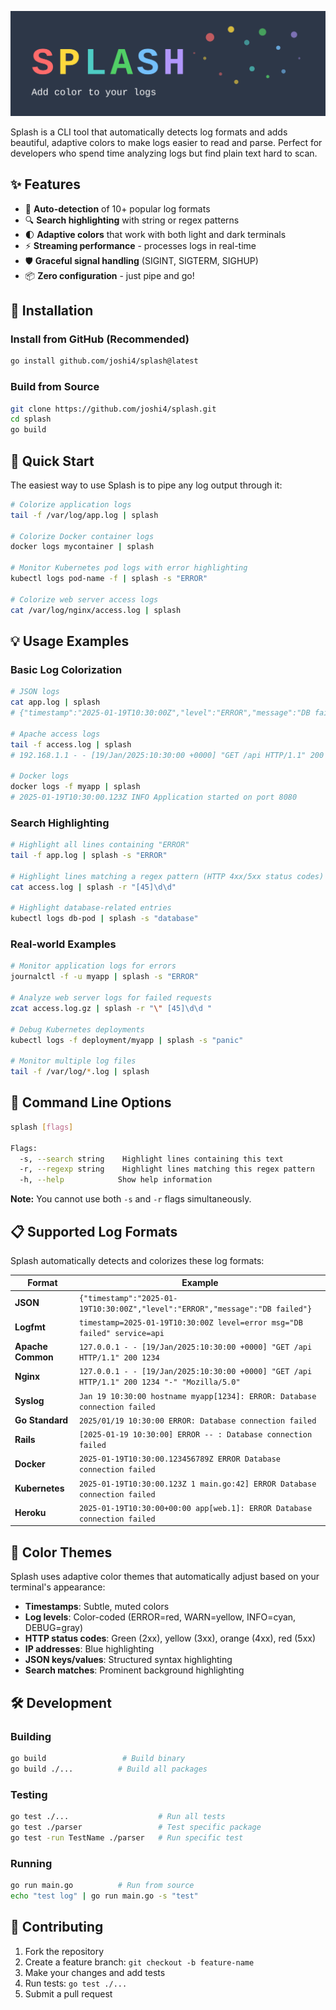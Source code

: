 ![Splash Logo](splash_logo.svg)


Splash is a CLI tool that automatically detects log formats and adds beautiful, adaptive colors to make logs easier to read and parse. Perfect for developers who spend time analyzing logs but find plain text hard to scan.

## ✨ Features

- 🎨 **Auto-detection** of 10+ popular log formats
- 🔍 **Search highlighting** with string or regex patterns
- 🌓 **Adaptive colors** that work with both light and dark terminals
- ⚡ **Streaming performance** - processes logs in real-time
- 🛡️ **Graceful signal handling** (SIGINT, SIGTERM, SIGHUP)
- 📦 **Zero configuration** - just pipe and go!

## 🚀 Installation

### Install from GitHub (Recommended)

```bash
go install github.com/joshi4/splash@latest
```

### Build from Source

```bash
git clone https://github.com/joshi4/splash.git
cd splash
go build
```

## 🎯 Quick Start

The easiest way to use Splash is to pipe any log output through it:

```bash
# Colorize application logs
tail -f /var/log/app.log | splash

# Colorize Docker container logs
docker logs mycontainer | splash

# Monitor Kubernetes pod logs with error highlighting
kubectl logs pod-name -f | splash -s "ERROR"

# Colorize web server access logs
cat /var/log/nginx/access.log | splash
```

## 💡 Usage Examples

### Basic Log Colorization

```bash
# JSON logs
cat app.log | splash
# {"timestamp":"2025-01-19T10:30:00Z","level":"ERROR","message":"DB failed"}

# Apache access logs
tail -f access.log | splash
# 192.168.1.1 - - [19/Jan/2025:10:30:00 +0000] "GET /api HTTP/1.1" 200 1234

# Docker logs
docker logs -f myapp | splash
# 2025-01-19T10:30:00.123Z INFO Application started on port 8080
```

### Search Highlighting

```bash
# Highlight all lines containing "ERROR"
tail -f app.log | splash -s "ERROR"

# Highlight lines matching a regex pattern (HTTP 4xx/5xx status codes)
cat access.log | splash -r "[45]\d\d"

# Highlight database-related entries
kubectl logs db-pod | splash -s "database"
```

### Real-world Examples

```bash
# Monitor application logs for errors
journalctl -f -u myapp | splash -s "ERROR"

# Analyze web server logs for failed requests
zcat access.log.gz | splash -r "\" [45]\d\d "

# Debug Kubernetes deployments
kubectl logs -f deployment/myapp | splash -s "panic"

# Monitor multiple log files
tail -f /var/log/*.log | splash
```

## 🔧 Command Line Options

```bash
splash [flags]

Flags:
  -s, --search string    Highlight lines containing this text
  -r, --regexp string    Highlight lines matching this regex pattern
  -h, --help            Show help information
```

**Note:** You cannot use both `-s` and `-r` flags simultaneously.

## 📋 Supported Log Formats

Splash automatically detects and colorizes these log formats:

| Format | Example |
|--------|---------|
| **JSON** | `{"timestamp":"2025-01-19T10:30:00Z","level":"ERROR","message":"DB failed"}` |
| **Logfmt** | `timestamp=2025-01-19T10:30:00Z level=error msg="DB failed" service=api` |
| **Apache Common** | `127.0.0.1 - - [19/Jan/2025:10:30:00 +0000] "GET /api HTTP/1.1" 200 1234` |
| **Nginx** | `127.0.0.1 - - [19/Jan/2025:10:30:00 +0000] "GET /api HTTP/1.1" 200 1234 "-" "Mozilla/5.0"` |
| **Syslog** | `Jan 19 10:30:00 hostname myapp[1234]: ERROR: Database connection failed` |
| **Go Standard** | `2025/01/19 10:30:00 ERROR: Database connection failed` |
| **Rails** | `[2025-01-19 10:30:00] ERROR -- : Database connection failed` |
| **Docker** | `2025-01-19T10:30:00.123456789Z ERROR Database connection failed` |
| **Kubernetes** | `2025-01-19T10:30:00.123Z 1 main.go:42] ERROR Database connection failed` |
| **Heroku** | `2025-01-19T10:30:00+00:00 app[web.1]: ERROR Database connection failed` |

## 🎨 Color Themes

Splash uses adaptive color themes that automatically adjust based on your terminal's appearance:

- **Timestamps**: Subtle, muted colors
- **Log levels**: Color-coded (ERROR=red, WARN=yellow, INFO=cyan, DEBUG=gray)
- **HTTP status codes**: Green (2xx), yellow (3xx), orange (4xx), red (5xx)
- **IP addresses**: Blue highlighting
- **JSON keys/values**: Structured syntax highlighting
- **Search matches**: Prominent background highlighting

## 🛠️ Development

### Building

```bash
go build                 # Build binary
go build ./...          # Build all packages
```

### Testing

```bash
go test ./...                    # Run all tests
go test ./parser                 # Test specific package
go test -run TestName ./parser   # Run specific test
```

### Running

```bash
go run main.go          # Run from source
echo "test log" | go run main.go -s "test"
```

## 🤝 Contributing

1. Fork the repository
2. Create a feature branch: `git checkout -b feature-name`
3. Make your changes and add tests
4. Run tests: `go test ./...`
5. Submit a pull request
